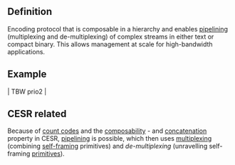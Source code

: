 ## Definition
Encoding protocol that is composable in a hierarchy and enables [pipelining](pipelining) (multiplexing and de-multiplexing) of complex streams in either text or compact binary. This allows management at scale for high-bandwidth applications.

## Example 
| TBW prio2 |

## CESR related
Because of [count codes](count-code) and the [composability](composability) - and [concatenation](concatenation) property in CESR, [pipelining](pipelining) is possible, which then uses [multiplexing](multiplexing) (combining [self-framing](self-framing) primitives) and _de-multiplexing_ (unravelling self-framing [primitives](primitive)).